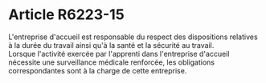 # Article R6223-15

  
L'entreprise d'accueil est responsable du respect des dispositions relatives à la durée du travail ainsi qu'à la santé et la sécurité au travail.   
Lorsque l'activité exercée par l'apprenti dans l'entreprise d'accueil nécessite une surveillance médicale renforcée, les obligations correspondantes sont à la charge de cette entreprise.